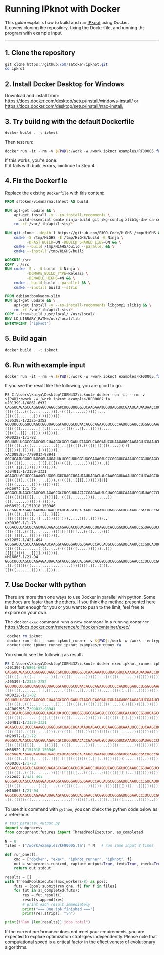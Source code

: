 # Running IPknot with Docker

This guide explains how to build and run [IPknot](https://github.com/satoken/ipknot) using Docker.  
It covers cloning the repository, fixing the Dockerfile, and running the program with example input.

---

## 1. Clone the repository

```powershell
git clone https://github.com/satoken/ipknot.git
cd ipknot
```

## 2. Install Docker Desktop for Windows

Download and install from: https://docs.docker.com/desktop/setup/install/windows-install/
or https://docs.docker.com/desktop/setup/install/mac-install/

## 3. Try building with the default Dockerfile

```powershell
docker build . -t ipknot
```
Then test run:

```powershell
docker run -it --rm -v ${PWD}:/work -w /work ipknot examples/RF00005.fa
```

If this works, you’re done. \
If it fails with build errors, continue to Step 4.


## 4. Fix the Dockerfile

Replace the existing `Dockerfile` with this content:

```dockerfile
FROM satoken/viennarna:latest AS build

RUN apt-get update && \
    apt-get install -y --no-install-recommends \
      build-essential cmake ninja-build git pkg-config zlib1g-dev ca-certificates && \
    rm -rf /var/lib/apt/lists/*

RUN git clone --depth 1 https://github.com/ERGO-Code/HiGHS /tmp/HiGHS && \
    cmake -S /tmp/HiGHS -B /tmp/HiGHS/build -G Ninja \
          -DFAST_BUILD=ON -DBUILD_SHARED_LIBS=ON && \
    cmake --build /tmp/HiGHS/build --parallel && \
    cmake --install /tmp/HiGHS/build

WORKDIR /src
COPY . /src
RUN cmake -S . -B build -G Ninja \
          -DCMAKE_BUILD_TYPE=Release \
          -DENABLE_HIGHS=ON && \
    cmake --build build --parallel && \
    cmake --install build --strip

FROM debian:bookworm-slim
RUN apt-get update && \
    apt-get install -y --no-install-recommends libgomp1 zlib1g && \
    rm -rf /var/lib/apt/lists/*
COPY --from=build /usr/local/ /usr/local/
ENV LD_LIBRARY_PATH=/usr/local/lib
ENTRYPOINT ["ipknot"]

```

## 5. Build again

```powershell
docker build . -t ipknot
```

## 6. Run with example input

```powershell
docker run -it --rm -v ${PWD}:/work -w /work ipknot examples/RF00005.fa
```

If you see the result like the following, you are good to go. 

```
PS C:\Users\kaiyu\Desktop\COEN432\ipknot> docker run -it --rm -v ${PWD}:/work -w /work ipknot examples/RF00005.fa
>J01390-1/6861-6932
CAGGUUAGAGCCAGGUGGUUAGGCGUCUUGUUUGGGUCAAGAAAUUGUUAUGUUCGAAUCAUAAUAACCUGA
((((((...(((.........))).(((((.......)))))....((((((.......)))))))))))).
>J05395-1/2325-2252
GGUUUCGUGGUCUAGUCGGUUAUGGCAUCUGCUUAACACGCAGAACGUCCCCAGUUCGAUCCUGGGCGAAAUCG
(((((((........[[[.[[......(((((..]]...))))).....(((((..]]]..)))))))))))).
>K00228-1/1-82
GGUUGUUUGGCCGAGCGGUCUAAGGCGCCUGAUUCAAGCUCAGGUAUCGUAAGAUGCAAGAGUUCGAAUCUCUUAGCAACCA
(((((((..(((...........)))..[[(((((.(((((]](((((....)))))[[))))).)))))..]]))))))).
>AC009395-7/99012-98941
GGCUCAAUGGUCUAGGGGUAUGAUUCUCGCUUUGGGUGCGAGAGGUCCCGGGUUCAAAUCCCGGUUGAGCCC
((((((((.......(([[.[[[(((((((.......)))))))..))((((.]]].]])))))))))))).
>J04815-1/3159-3231
AGAGCUUGCUCCCAAAGCUUGGGUGUCUAGCUGAUAAUUAGACUAUCAAGGGUUAAAUUCCCUUCAAGCUCUA
((((((((..((((.....)))).((((((..[[[[.))))))]]]](((((.......))))))))))))).
>M20972-1/1-72
AGGGCUAUAGCUCAGCGGUAGAGCGCCUCGUUUACACCGAGAAUGUCUACGGUUCAAAUCCGUAUAGCCCUA
((((((((([[[[.....((]]]]..((((.......))))......))(((.......)))))))))))).
>M68929-1/151018-150946
CGCGGGAUAGAGUAAUUGGUAACUCGUCAGGCUCAUAAUCUGAAUGUUGUGGGUUCGAAUCCGACUCCCGCCA
.((((((..[[[[...(((..]]]].[[[((((((((((.]]]..)))))))))).....)))..))))))..
>X00360-1/1-73
CCGACCUUAGCUCAGUUGGUAGAGCGGAGGACUGUAGAUCCUUAGGUCACUGGUUCGAAUCCGGUAGGUCGGA
(((((((..((((........))))[[[[[[[[...((((....))))(((]]]]]...]]])))))))))).
>X12857-1/421-494
GCGGAUGUAGCCAAGUGGAUCAAGGCAGUGGAUUGUGAAUCCACCAUGCGCGGGUUCAAUUCCCGUCAUUCGCC
(((((((........((((.....(((((((((.....))))))..)))[[[[[))))...]]]]]))))))).
>M16863-1/21-94
GGGCUCGUAGCUCAGAGGAUUAGAGCACGCGGCUACGAACCACGGUGUCGGGGGUUCGAAUCCCUCCUCGCCCA
.((.((((((((..................)))))))).))..((((..(((((.......)))))..))))..
```

## 7. Use Docker with python

There are more than one ways to use Docker in parallel with python. Some methods are faster than the others. If you think the method presented here is not fast enough for you or you want to push to the limit, feel free to explore on your own. 

The docker `exec` command runs a new command in a running container. https://docs.docker.com/reference/cli/docker/container/exec/

```powershell
 docker rm ipknot
 docker run -dit --name ipknot_runner -v ${PWD}:/work -w /work --entrypoint bash ipknot -c "sleep infinity"
 docker exec ipknot_runner ipknot examples/RF00005.fa
 ```

You should see the following as results
```powershell
PS C:\Users\kaiyu\Desktop\COEN432\ipknot> docker exec ipknot_runner ipknot examples/RF00005.fa
>J01390-1/6861-6932
CAGGUUAGAGCCAGGUGGUUAGGCGUCUUGUUUGGGUCAAGAAAUUGUUAUGUUCGAAUCAUAAUAACCUGA
((((((...(((.........))).(((((.......)))))....((((((.......)))))))))))).
>J05395-1/2325-2252
GGUUUCGUGGUCUAGUCGGUUAUGGCAUCUGCUUAACACGCAGAACGUCCCCAGUUCGAUCCUGGGCGAAAUCG
(((((((........[[[.[[......(((((..]]...))))).....(((((..]]]..)))))))))))).
>K00228-1/1-82
GGUUGUUUGGCCGAGCGGUCUAAGGCGCCUGAUUCAAGCUCAGGUAUCGUAAGAUGCAAGAGUUCGAAUCUCUUAGCAACCA
(((((((..(((...........)))..[[(((((.(((((]](((((....)))))[[))))).)))))..]]))))))).
>AC009395-7/99012-98941
GGCUCAAUGGUCUAGGGGUAUGAUUCUCGCUUUGGGUGCGAGAGGUCCCGGGUUCAAAUCCCGGUUGAGCCC
((((((((.......(([[.[[[(((((((.......)))))))..))((((.]]].]])))))))))))).
>J04815-1/3159-3231
AGAGCUUGCUCCCAAAGCUUGGGUGUCUAGCUGAUAAUUAGACUAUCAAGGGUUAAAUUCCCUUCAAGCUCUA
((((((((..((((.....)))).((((((..[[[[.))))))]]]](((((.......))))))))))))).
>M20972-1/1-72
AGGGCUAUAGCUCAGCGGUAGAGCGCCUCGUUUACACCGAGAAUGUCUACGGUUCAAAUCCGUAUAGCCCUA
((((((((([[[[.....((]]]]..((((.......))))......))(((.......)))))))))))).
>M68929-1/151018-150946
CGCGGGAUAGAGUAAUUGGUAACUCGUCAGGCUCAUAAUCUGAAUGUUGUGGGUUCGAAUCCGACUCCCGCCA
.((((((..[[[[...(((..]]]].[[[((((((((((.]]]..)))))))))).....)))..))))))..
>X00360-1/1-73
CCGACCUUAGCUCAGUUGGUAGAGCGGAGGACUGUAGAUCCUUAGGUCACUGGUUCGAAUCCGGUAGGUCGGA
(((((((..((((........))))[[[[[[[[...((((....))))(((]]]]]...]]])))))))))).
>X12857-1/421-494
GCGGAUGUAGCCAAGUGGAUCAAGGCAGUGGAUUGUGAAUCCACCAUGCGCGGGUUCAAUUCCCGUCAUUCGCC
(((((((........((((.....(((((((((.....))))))..)))[[[[[))))...]]]]]))))))).
>M16863-1/21-94
GGGCUCGUAGCUCAGAGGAUUAGAGCACGCGGCUACGAACCACGGUGUCGGGGGUUCGAAUCCCUCCUCGCCCA
.((.((((((((..................)))))))).))..((((..(((((.......)))))..))))..
```

To use this command with `python`, you can check the python code below as a reference. 


```python
# test_parallel_output.py
import subprocess
from concurrent.futures import ThreadPoolExecutor, as_completed

N = 8
files = ["/work/examples/RF00005.fa"] * N   # run same input 8 times

def run_one(f):
    cmd = ["docker", "exec", "ipknot_runner", "ipknot", f]
    out = subprocess.run(cmd, capture_output=True, text=True, check=True)
    return out.stdout

results = []
with ThreadPoolExecutor(max_workers=8) as pool:
    futs = [pool.submit(run_one, f) for f in files]
    for fut in as_completed(futs):
        res = fut.result()
        results.append(res)
        # print each result immediately
        print("=== One job finished ===")
        print(res.strip(), "\n")

print(f"Ran {len(results)} jobs total")
```



If the current performance does not meet your requirements, you are expected to explore optimization strategies independently. Please note that computational speed is a critical factor in the effectiveness of evolutionary algorithms.


















